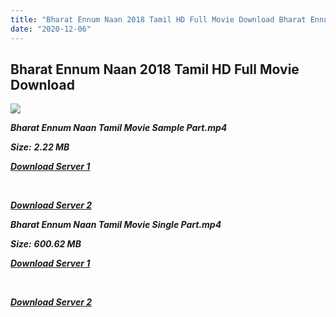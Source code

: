 ```yaml
---
title: "Bharat Ennum Naan 2018 Tamil HD Full Movie Download Bharat Ennum Naan Tamil HD Movie Download"
date: "2020-12-06"
---
```


## Bharat Ennum Naan 2018 Tamil HD Full Movie Download 

![](https://images.moviebuff.com/735a69b5-e741-45f3-9967-84bb858b4167?w=1000)

**_Bharat Ennum Naan Tamil Movie Sample Part.mp4_**

**_Size:_** **_2.22 MB_**  

**_[Download Server 1](http://b2.wetransfer.vip/files/Tamil{525e4ed8fa01f01a9103e1e2d0de788082fff3ddd3718eaf08f87fc8fd9b0ee6}20Movies/Tamil{525e4ed8fa01f01a9103e1e2d0de788082fff3ddd3718eaf08f87fc8fd9b0ee6}202018{525e4ed8fa01f01a9103e1e2d0de788082fff3ddd3718eaf08f87fc8fd9b0ee6}20Movies/Bharat{525e4ed8fa01f01a9103e1e2d0de788082fff3ddd3718eaf08f87fc8fd9b0ee6}20Ennum{525e4ed8fa01f01a9103e1e2d0de788082fff3ddd3718eaf08f87fc8fd9b0ee6}20Naan{525e4ed8fa01f01a9103e1e2d0de788082fff3ddd3718eaf08f87fc8fd9b0ee6}20(2018)/Bharat{525e4ed8fa01f01a9103e1e2d0de788082fff3ddd3718eaf08f87fc8fd9b0ee6}20Ennum{525e4ed8fa01f01a9103e1e2d0de788082fff3ddd3718eaf08f87fc8fd9b0ee6}20Naan{525e4ed8fa01f01a9103e1e2d0de788082fff3ddd3718eaf08f87fc8fd9b0ee6}20(2018){525e4ed8fa01f01a9103e1e2d0de788082fff3ddd3718eaf08f87fc8fd9b0ee6}20HDRip/Bharat{525e4ed8fa01f01a9103e1e2d0de788082fff3ddd3718eaf08f87fc8fd9b0ee6}20Ennum{525e4ed8fa01f01a9103e1e2d0de788082fff3ddd3718eaf08f87fc8fd9b0ee6}20Naan{525e4ed8fa01f01a9103e1e2d0de788082fff3ddd3718eaf08f87fc8fd9b0ee6}20Sample{525e4ed8fa01f01a9103e1e2d0de788082fff3ddd3718eaf08f87fc8fd9b0ee6}20(640x360).mp4)_**

**_[  
](http://b2.wetransfer.vip/files/Tamil{525e4ed8fa01f01a9103e1e2d0de788082fff3ddd3718eaf08f87fc8fd9b0ee6}20Movies/Tamil{525e4ed8fa01f01a9103e1e2d0de788082fff3ddd3718eaf08f87fc8fd9b0ee6}202018{525e4ed8fa01f01a9103e1e2d0de788082fff3ddd3718eaf08f87fc8fd9b0ee6}20Movies/Bharat{525e4ed8fa01f01a9103e1e2d0de788082fff3ddd3718eaf08f87fc8fd9b0ee6}20Ennum{525e4ed8fa01f01a9103e1e2d0de788082fff3ddd3718eaf08f87fc8fd9b0ee6}20Naan{525e4ed8fa01f01a9103e1e2d0de788082fff3ddd3718eaf08f87fc8fd9b0ee6}20(2018)/Bharat{525e4ed8fa01f01a9103e1e2d0de788082fff3ddd3718eaf08f87fc8fd9b0ee6}20Ennum{525e4ed8fa01f01a9103e1e2d0de788082fff3ddd3718eaf08f87fc8fd9b0ee6}20Naan{525e4ed8fa01f01a9103e1e2d0de788082fff3ddd3718eaf08f87fc8fd9b0ee6}20(2018){525e4ed8fa01f01a9103e1e2d0de788082fff3ddd3718eaf08f87fc8fd9b0ee6}20HDRip/Bharat{525e4ed8fa01f01a9103e1e2d0de788082fff3ddd3718eaf08f87fc8fd9b0ee6}20Ennum{525e4ed8fa01f01a9103e1e2d0de788082fff3ddd3718eaf08f87fc8fd9b0ee6}20Naan{525e4ed8fa01f01a9103e1e2d0de788082fff3ddd3718eaf08f87fc8fd9b0ee6}20Sample{525e4ed8fa01f01a9103e1e2d0de788082fff3ddd3718eaf08f87fc8fd9b0ee6}20(640x360).mp4)_**

**_[Download Server 2](http://b2.wetransfer.vip/files/Tamil{525e4ed8fa01f01a9103e1e2d0de788082fff3ddd3718eaf08f87fc8fd9b0ee6}20Movies/Tamil{525e4ed8fa01f01a9103e1e2d0de788082fff3ddd3718eaf08f87fc8fd9b0ee6}202018{525e4ed8fa01f01a9103e1e2d0de788082fff3ddd3718eaf08f87fc8fd9b0ee6}20Movies/Bharat{525e4ed8fa01f01a9103e1e2d0de788082fff3ddd3718eaf08f87fc8fd9b0ee6}20Ennum{525e4ed8fa01f01a9103e1e2d0de788082fff3ddd3718eaf08f87fc8fd9b0ee6}20Naan{525e4ed8fa01f01a9103e1e2d0de788082fff3ddd3718eaf08f87fc8fd9b0ee6}20(2018)/Bharat{525e4ed8fa01f01a9103e1e2d0de788082fff3ddd3718eaf08f87fc8fd9b0ee6}20Ennum{525e4ed8fa01f01a9103e1e2d0de788082fff3ddd3718eaf08f87fc8fd9b0ee6}20Naan{525e4ed8fa01f01a9103e1e2d0de788082fff3ddd3718eaf08f87fc8fd9b0ee6}20(2018){525e4ed8fa01f01a9103e1e2d0de788082fff3ddd3718eaf08f87fc8fd9b0ee6}20HDRip/Bharat{525e4ed8fa01f01a9103e1e2d0de788082fff3ddd3718eaf08f87fc8fd9b0ee6}20Ennum{525e4ed8fa01f01a9103e1e2d0de788082fff3ddd3718eaf08f87fc8fd9b0ee6}20Naan{525e4ed8fa01f01a9103e1e2d0de788082fff3ddd3718eaf08f87fc8fd9b0ee6}20Sample{525e4ed8fa01f01a9103e1e2d0de788082fff3ddd3718eaf08f87fc8fd9b0ee6}20(640x360).mp4)_**

**_Bharat Ennum Naan Tamil Movie Single Part.mp4_**

**_Size:_** **_600.62 MB_**

**_[Download Server 1](http://b2.wetransfer.vip/files/Tamil{525e4ed8fa01f01a9103e1e2d0de788082fff3ddd3718eaf08f87fc8fd9b0ee6}20Movies/Tamil{525e4ed8fa01f01a9103e1e2d0de788082fff3ddd3718eaf08f87fc8fd9b0ee6}202018{525e4ed8fa01f01a9103e1e2d0de788082fff3ddd3718eaf08f87fc8fd9b0ee6}20Movies/Bharat{525e4ed8fa01f01a9103e1e2d0de788082fff3ddd3718eaf08f87fc8fd9b0ee6}20Ennum{525e4ed8fa01f01a9103e1e2d0de788082fff3ddd3718eaf08f87fc8fd9b0ee6}20Naan{525e4ed8fa01f01a9103e1e2d0de788082fff3ddd3718eaf08f87fc8fd9b0ee6}20(2018)/Bharat{525e4ed8fa01f01a9103e1e2d0de788082fff3ddd3718eaf08f87fc8fd9b0ee6}20Ennum{525e4ed8fa01f01a9103e1e2d0de788082fff3ddd3718eaf08f87fc8fd9b0ee6}20Naan{525e4ed8fa01f01a9103e1e2d0de788082fff3ddd3718eaf08f87fc8fd9b0ee6}20(2018){525e4ed8fa01f01a9103e1e2d0de788082fff3ddd3718eaf08f87fc8fd9b0ee6}20HDRip/Bharat{525e4ed8fa01f01a9103e1e2d0de788082fff3ddd3718eaf08f87fc8fd9b0ee6}20Ennum{525e4ed8fa01f01a9103e1e2d0de788082fff3ddd3718eaf08f87fc8fd9b0ee6}20Naan{525e4ed8fa01f01a9103e1e2d0de788082fff3ddd3718eaf08f87fc8fd9b0ee6}20Single{525e4ed8fa01f01a9103e1e2d0de788082fff3ddd3718eaf08f87fc8fd9b0ee6}20Part{525e4ed8fa01f01a9103e1e2d0de788082fff3ddd3718eaf08f87fc8fd9b0ee6}20(640x360).mp4)_**

**_[  
](http://b2.wetransfer.vip/files/Tamil{525e4ed8fa01f01a9103e1e2d0de788082fff3ddd3718eaf08f87fc8fd9b0ee6}20Movies/Tamil{525e4ed8fa01f01a9103e1e2d0de788082fff3ddd3718eaf08f87fc8fd9b0ee6}202018{525e4ed8fa01f01a9103e1e2d0de788082fff3ddd3718eaf08f87fc8fd9b0ee6}20Movies/Bharat{525e4ed8fa01f01a9103e1e2d0de788082fff3ddd3718eaf08f87fc8fd9b0ee6}20Ennum{525e4ed8fa01f01a9103e1e2d0de788082fff3ddd3718eaf08f87fc8fd9b0ee6}20Naan{525e4ed8fa01f01a9103e1e2d0de788082fff3ddd3718eaf08f87fc8fd9b0ee6}20(2018)/Bharat{525e4ed8fa01f01a9103e1e2d0de788082fff3ddd3718eaf08f87fc8fd9b0ee6}20Ennum{525e4ed8fa01f01a9103e1e2d0de788082fff3ddd3718eaf08f87fc8fd9b0ee6}20Naan{525e4ed8fa01f01a9103e1e2d0de788082fff3ddd3718eaf08f87fc8fd9b0ee6}20(2018){525e4ed8fa01f01a9103e1e2d0de788082fff3ddd3718eaf08f87fc8fd9b0ee6}20HDRip/Bharat{525e4ed8fa01f01a9103e1e2d0de788082fff3ddd3718eaf08f87fc8fd9b0ee6}20Ennum{525e4ed8fa01f01a9103e1e2d0de788082fff3ddd3718eaf08f87fc8fd9b0ee6}20Naan{525e4ed8fa01f01a9103e1e2d0de788082fff3ddd3718eaf08f87fc8fd9b0ee6}20Single{525e4ed8fa01f01a9103e1e2d0de788082fff3ddd3718eaf08f87fc8fd9b0ee6}20Part{525e4ed8fa01f01a9103e1e2d0de788082fff3ddd3718eaf08f87fc8fd9b0ee6}20(640x360).mp4)_**

**_[Download Server 2](http://b2.wetransfer.vip/files/Tamil{525e4ed8fa01f01a9103e1e2d0de788082fff3ddd3718eaf08f87fc8fd9b0ee6}20Movies/Tamil{525e4ed8fa01f01a9103e1e2d0de788082fff3ddd3718eaf08f87fc8fd9b0ee6}202018{525e4ed8fa01f01a9103e1e2d0de788082fff3ddd3718eaf08f87fc8fd9b0ee6}20Movies/Bharat{525e4ed8fa01f01a9103e1e2d0de788082fff3ddd3718eaf08f87fc8fd9b0ee6}20Ennum{525e4ed8fa01f01a9103e1e2d0de788082fff3ddd3718eaf08f87fc8fd9b0ee6}20Naan{525e4ed8fa01f01a9103e1e2d0de788082fff3ddd3718eaf08f87fc8fd9b0ee6}20(2018)/Bharat{525e4ed8fa01f01a9103e1e2d0de788082fff3ddd3718eaf08f87fc8fd9b0ee6}20Ennum{525e4ed8fa01f01a9103e1e2d0de788082fff3ddd3718eaf08f87fc8fd9b0ee6}20Naan{525e4ed8fa01f01a9103e1e2d0de788082fff3ddd3718eaf08f87fc8fd9b0ee6}20(2018){525e4ed8fa01f01a9103e1e2d0de788082fff3ddd3718eaf08f87fc8fd9b0ee6}20HDRip/Bharat{525e4ed8fa01f01a9103e1e2d0de788082fff3ddd3718eaf08f87fc8fd9b0ee6}20Ennum{525e4ed8fa01f01a9103e1e2d0de788082fff3ddd3718eaf08f87fc8fd9b0ee6}20Naan{525e4ed8fa01f01a9103e1e2d0de788082fff3ddd3718eaf08f87fc8fd9b0ee6}20Single{525e4ed8fa01f01a9103e1e2d0de788082fff3ddd3718eaf08f87fc8fd9b0ee6}20Part{525e4ed8fa01f01a9103e1e2d0de788082fff3ddd3718eaf08f87fc8fd9b0ee6}20(640x360).mp4)_**
